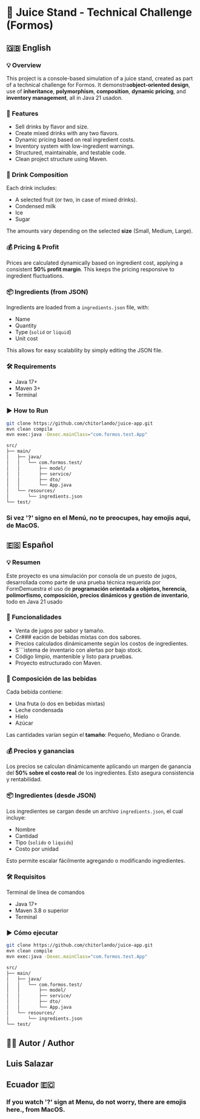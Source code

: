 # 🍹 Juice Stand - Technical Challenge (Formos)

## 🇬🇧 English

### 💡 Overview

This project is a console-based simulation of a juice stand, created as part of a technical challenge for Formos. It demonstra**object-oriented design**, use of **inheritance**, **polymorphism**, **composition**, **dynamic pricing**, and **inventory management**, all in Java 21 usadon.

### 🧱 Features

- Sell drinks by flavor and size.
- Create mixed drinks with any two flavors.
- Dynamic pricing based on real ingredient costs.
- Inventory system with low-ingredient warnings.
- Structured, maintainable, and testable code.
- Clean project structure using Maven.

### 🧃 Drink Composition

Each drink includes:
- A selected fruit (or two, in case of mixed drinks).
- Condensed milk
- Ice
- Sugar

The amounts vary depending on the selected **size** (Small, Medium, Large).

### 💰 Pricing & Profit

Prices are calculated dynamically based on ingredient cost, applying a consistent **50% profit margin**. This keeps the pricing responsive to ingredient fluctuations.

### 📦 Ingredients (from JSON)

Ingredients are loaded from a `ingredients.json` file, with:
- Name
- Quantity
- Type (`solid` or `liquid`)
- Unit cost

This allows for easy scalability by simply editing the JSON file.

### 🛠️ Requirements

- Java 17+
- Maven 3+
- Terminal

### ▶️ How to Run

```bash
git clone https://github.com/chitorlando/juice-app.git
mvn clean compile
mvn exec:java -Dexec.mainClass="com.formos.test.App"

src/
├── main/
│   ├── java/
│   │   └── com.formos.test/
│   │       ├── model/
│   │       ├── service/
│   │       ├── dto/
│   │       └── App.java
│   └── resources/
│       └── ingredients.json
└── test/
```

### Si vez '?' signo en el Menú, no te preocupes, hay emojis aqui, de MacOS.

## 🇪🇸 Español

### 💡 Resumen

Este proyecto es una simulación por consola de un puesto de jugos, desarrollada como parte de una prueba técnica requerida por FormDemuestra el uso de **programación orientada a objetos, herencia, polimorfismo, composición, precios dinámicos y gestión de inventario**, todo en Java 21 usado

### 🧱 Funcionalidades

- Venta de jugos por sabor y tamaño.
- Cr### eación de bebidas mixtas con dos sabores.
- Precios calculados dinámicamente según los costos de ingredientes.
- S```istema de inventario con alertas por bajo stock.
- Código limpio, mantenible y listo para pruebas.
- Proyecto estructurado con Maven.

### 🧃 Composición de las bebidas

Cada bebida contiene:
- Una fruta (o dos en bebidas mixtas)
- Leche condensada
- Hielo
- Azúcar

Las cantidades varían según el **tamaño**: Pequeño, Mediano o Grande.

### 💰 Precios y ganancias

Los precios se calculan dinámicamente aplicando un margen de ganancia del **50% sobre el costo real** de los ingredientes. Esto asegura consistencia y rentabilidad.

### 📦 Ingredientes (desde JSON)

Los ingredientes se cargan desde un archivo `ingredients.json`, el cual incluye:
- Nombre
- Cantidad
- Tipo (`solido` o `liquido`)
- Costo por unidad

Esto permite escalar fácilmente agregando o modificando ingredientes.

### 🛠️ Requisitos

Terminal de línea de comandos
- Java 17+
- Maven 3.8 o superior
- Terminal

### ▶️ Cómo ejecutar
```bash
git clone https://github.com/chitorlando/juice-app.git
mvn clean compile
mvn exec:java -Dexec.mainClass="com.formos.test.App"

src/
├── main/
│   ├── java/
│   │   └── com.formos.test/
│   │       ├── model/
│   │       ├── service/
│   │       ├── dto/
│   │       └── App.java
│   └── resources/
│       └── ingredients.json
└── test/
```

## 👨‍💻 Autor / Author
## Luis Salazar
## Ecuador 🇪🇨

### If you watch '?' sign at Menu, do not worry, there are emojis here., from MacOS.